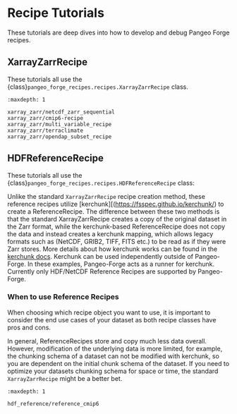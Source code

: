 # Recipe Tutorials

These tutorials are deep dives into how to develop and debug Pangeo Forge recipes.

## XarrayZarrRecipe

These tutorials all use the {class}`pangeo_forge_recipes.recipes.XarrayZarrRecipe` class.

```{toctree}
:maxdepth: 1

xarray_zarr/netcdf_zarr_sequential
xarray_zarr/cmip6-recipe
xarray_zarr/multi_variable_recipe
xarray_zarr/terraclimate
xarray_zarr/opendap_subset_recipe
```

## HDFReferenceRecipe

These tutorials all use the {class}`pangeo_forge_recipes.recipes.HDFReferenceRecipe` class:

Unlike the standard `XarrayZarrRecipe` recipe creation method, these reference recipes utilize [kerchunk][(https://fsspec.github.io/kerchunk/) to create a ReferenceRecipe. The difference between these two methods is that the standard XarrayZarrRecipe creates a copy of the original dataset in the Zarr format, while the kerchunk-based ReferenceRecipe does not copy the data and instead creates a kerchunk mapping, which allows legacy formats such as (NetCDF, GRIB2, TIFF, FITS etc.) to be read as if they were Zarr stores. More details about how kerchunk works can be found in the [kerchunk docs](https://fsspec.github.io/kerchunk/detail.html). Kerchunk can be used independently outside of Pangeo-Forge. In these examples, Pangeo-Forge acts as a runner for kerchunk. Currently only HDF/NetCDF Reference Recipes are supported by Pangeo-Forge.

### When to use Reference Recipes

When choosing which recipe object you want to use, it is important to consider the end use cases of your dataset as both recipe classes have pros and cons.

In general, ReferenceRecipes store and copy much less data overall. However, modification of the underlying data is more limited, for example, the chunking schema of a dataset can not be modified with kerchunk, so you are dependent on the initial chunk schema of the dataset. If you need to optimize your datasets chunking schema for space or time, the standard `XarrayZarrRecipe` might be a better bet.



```{toctree}
:maxdepth: 1

hdf_reference/reference_cmip6
```
